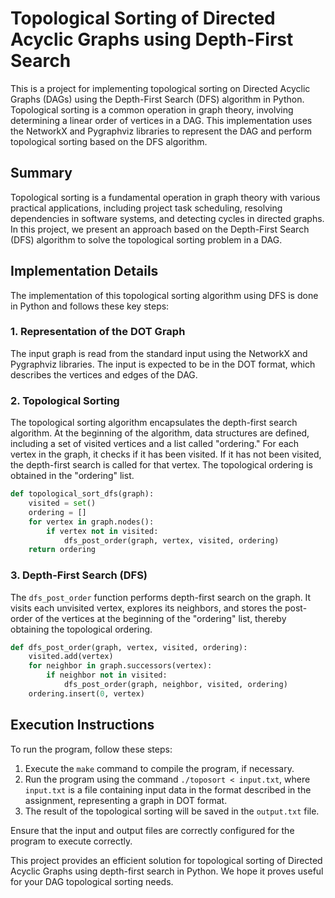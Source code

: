 # Topological Sorting of Directed Acyclic Graphs using Depth-First Search

This is a project for implementing topological sorting on Directed Acyclic Graphs (DAGs) using the Depth-First Search (DFS) algorithm in Python. Topological sorting is a common operation in graph theory, involving determining a linear order of vertices in a DAG. This implementation uses the NetworkX and Pygraphviz libraries to represent the DAG and perform topological sorting based on the DFS algorithm.

## Summary

Topological sorting is a fundamental operation in graph theory with various practical applications, including project task scheduling, resolving dependencies in software systems, and detecting cycles in directed graphs. In this project, we present an approach based on the Depth-First Search (DFS) algorithm to solve the topological sorting problem in a DAG.

## Implementation Details

The implementation of this topological sorting algorithm using DFS is done in Python and follows these key steps:

### 1. Representation of the DOT Graph

The input graph is read from the standard input using the NetworkX and Pygraphviz libraries. The input is expected to be in the DOT format, which describes the vertices and edges of the DAG.

### 2. Topological Sorting

The topological sorting algorithm encapsulates the depth-first search algorithm. At the beginning of the algorithm, data structures are defined, including a set of visited vertices and a list called "ordering." For each vertex in the graph, it checks if it has been visited. If it has not been visited, the depth-first search is called for that vertex. The topological ordering is obtained in the "ordering" list.

```python
def topological_sort_dfs(graph):
    visited = set()
    ordering = []
    for vertex in graph.nodes():
        if vertex not in visited:
            dfs_post_order(graph, vertex, visited, ordering)
    return ordering
```

### 3. Depth-First Search (DFS)

The `dfs_post_order` function performs depth-first search on the graph. It visits each unvisited vertex, explores its neighbors, and stores the post-order of the vertices at the beginning of the "ordering" list, thereby obtaining the topological ordering.

```python
def dfs_post_order(graph, vertex, visited, ordering):
    visited.add(vertex)
    for neighbor in graph.successors(vertex):
        if neighbor not in visited:
            dfs_post_order(graph, neighbor, visited, ordering)
    ordering.insert(0, vertex)
```

## Execution Instructions

To run the program, follow these steps:

1. Execute the `make` command to compile the program, if necessary.
2. Run the program using the command `./toposort < input.txt`, where `input.txt` is a file containing input data in the format described in the assignment, representing a graph in DOT format.
3. The result of the topological sorting will be saved in the `output.txt` file.

Ensure that the input and output files are correctly configured for the program to execute correctly.

This project provides an efficient solution for topological sorting of Directed Acyclic Graphs using depth-first search in Python. We hope it proves useful for your DAG topological sorting needs.
